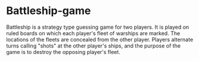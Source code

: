 # Battleship-game
Battleship is a strategy type guessing game for two players. It is played on ruled boards on which each player's fleet of warships are marked. The locations of the fleets are concealed from the other player. Players alternate turns calling "shots" at the other player's ships, and the purpose of the game is to destroy the opposing player's fleet.
